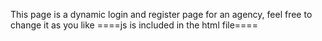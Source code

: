 This page is a dynamic login and register page for an agency, feel free to change it as you like
====js is included in the html file====
